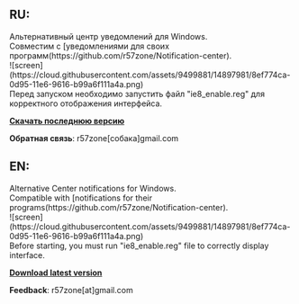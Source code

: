 <h2>RU:</h2>
Альтернативный центр уведомлений для Windows.<br>
Совместим с [уведомлениями для своих программ(https://github.com/r57zone/Notification-center).<br>
![screen](https://cloud.githubusercontent.com/assets/9499881/14897981/8ef774ca-0d95-11e6-9616-b99a6f111a4a.png)<br>
Перед запуском необходимо запустить файл "ie8_enable.reg" для корректного отображения интерфейса.<br>

**[Скачать последнюю версию](https://github.com/r57zone/Notification-center/releases)**

**Обратная связь**: r57zone[собака]gmail.com 

<h2>EN:</h2>
Alternative Center notifications for Windows. <br>
Compatible with [notifications for their programs(https://github.com/r57zone/Notification-center).<br>
![screen](https://cloud.githubusercontent.com/assets/9499881/14897981/8ef774ca-0d95-11e6-9616-b99a6f111a4a.png)<br>
Before starting, you must run "ie8_enable.reg" file to correctly display interface.<br>

**[Download latest version](https://github.com/r57zone/Notification-center/releases)**

**Feedback**: r57zone[at]gmail.com 

